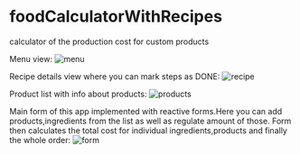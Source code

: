 # foodCalculatorWithRecipes
calculator of the production cost for custom products

Menu view:
![menu](https://github.com/PavelPleshko/foodCalculatorWithRecipes/src/assets/screens/screen1menu.png)

Recipe details view where you can mark steps as DONE:
![recipe](https://github.com/PavelPleshko/foodCalculatorWithRecipes/src/assets/screens/screen1recipe.png)

Product list with info about products:
![products](https://github.com/PavelPleshko/foodCalculatorWithRecipes/src/assets/screens/screen1products.png)

Main form of this app implemented with reactive forms.Here you can add products,ingredients from the list as well as regulate amount of those. Form then calculates the total cost for individual ingredients,products and finally the whole order:
![form](https://github.com/PavelPleshko/foodCalculatorWithRecipes/src/assets/screens/screen1form.png)
